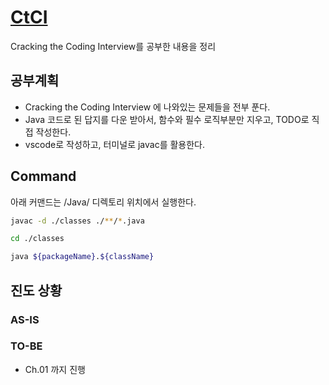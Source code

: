# [CtCI](https://github.com/careercup/CtCI-6th-Edition)

Cracking the Coding Interview를 공부한 내용을 정리

## 공부계획

- Cracking the Coding Interview 에 나와있는 문제들을 전부 푼다.
- Java 코드로 된 답지를 다운 받아서, 함수와 필수 로직부분만 지우고, TODO로 직접 작성한다.
- vscode로 작성하고, 터미널로 javac를 활용한다.

## Command

아래 커맨드는 /Java/ 디렉토리 위치에서 실행한다.

```sh
javac -d ./classes ./**/*.java

cd ./classes

java ${packageName}.${className}
```

## 진도 상황

### AS-IS

### TO-BE

- Ch.01 까지 진행
